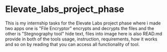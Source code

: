 # Elevate_labs_project_phase
This is my internship tasks for the Elevate Labs project phase where i made two apps 
one is "File Encryptor" encrypts and decrypts the files
and the other is "Stegnography tool" hide text, files into image 
here is also READ.md provide in both of the tools usage, instruction, requirements, how it works and so on by reading that you can access all functionality of tool. 
